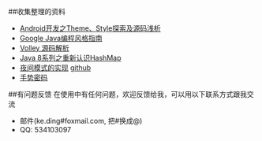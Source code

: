##收集整理的资料

* [Android开发之Theme、Style探索及源码浅析](http://blog.csdn.net/yanbober/article/details/51015630)
* [Google Java编程风格指南](http://www.hawstein.com/posts/google-java-style.html)
* [Volley 源码解析](http://blog.csdn.net/geolo/article/details/43966171)
* [Java 8系列之重新认识HashMap](http://tech.meituan.com/java-hashmap.html)
* [夜间模式的实现](http://www.jianshu.com/p/3b55e84742e5)  [github](https://github.com/hehonghui/Colorful)
* [手势密码](https://github.com/autume/GestureLock)

##有问题反馈
在使用中有任何问题，欢迎反馈给我，可以用以下联系方式跟我交流

* 邮件(ke.ding#foxmail.com, 把#换成@)
* QQ: 534103097
